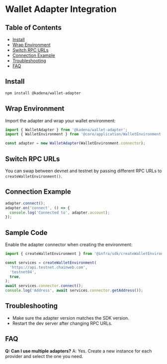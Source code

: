 # Wallet Adapter Integration

## Table of Contents
- [Install](#install)
- [Wrap Environment](#wrap-environment)
- [Switch RPC URLs](#switch-rpc-urls)
- [Connection Example](#connection-example)
- [Troubleshooting](#troubleshooting)
- [FAQ](#faq)

## Install
```bash
npm install @kadena/wallet-adapter
```

## Wrap Environment
Import the adapter and wrap your wallet environment:
```ts
import { WalletAdapter } from '@kadena/wallet-adapter';
import { WalletEnvironment } from '@core/application/WalletEnvironment';

const adapter = new WalletAdapter(WalletEnvironment.connector);
```

## Switch RPC URLs
You can swap between devnet and testnet by passing different RPC URLs to `createWalletEnvironment()`.

## Connection Example
```ts
adapter.connect();
adapter.on('connect', () => {
  console.log('Connected to', adapter.account);
});
```

## Sample Code
Enable the adapter connector when creating the environment:
```ts
import { createWalletEnvironment } from '@infra/sdk/createWalletEnvironment';

const services = createWalletEnvironment(
  'https://api.testnet.chainweb.com',
  'testnet04',
  true,
);
await services.connector.connect();
console.log('Address', await services.connector.getAddress());
```

## Troubleshooting
- Make sure the adapter version matches the SDK version.
- Restart the dev server after changing RPC URLs.

## FAQ
**Q: Can I use multiple adapters?**
A: Yes. Create a new instance for each provider and select the one you need.
